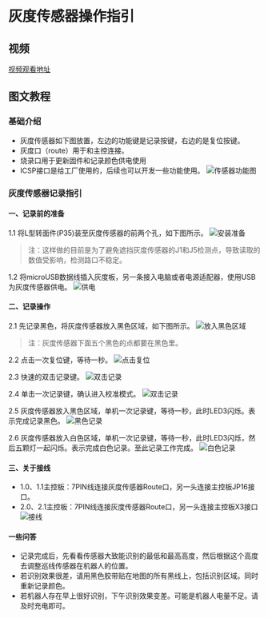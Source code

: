 # 灰度传感器操作指引

## 视频
[视频观看地址](https://v.youku.com/v_show/id_XNDI3ODAyMTAxNg==.html?spm=a2hzp.8244740.0.0)

## 图文教程

### 基础介绍
* 灰度传感器如下图放置，左边的功能键是记录按键，右边的是复位按键。
* 灰度口（route）用于和主控连接。
* 烧录口用于更新固件和记录颜色供电使用
* ICSP接口是给工厂使用的，后续也可以开发一些功能使用。
![传感器功能图](https://github.com/UBTEDU/Patrol_Sensor/blob/master/photo/inf.jpg)

### 灰度传感器记录指引
#### 一、记录前的准备
1.1 将L型转面件(P35)装至灰度传感器的前两个孔，如下图所示。
![安装准备](https://github.com/UBTEDU/Patrol_Sensor/blob/master/photo/0-1.jpg)
> 注：这样做的目前是为了避免遮挡灰度传感器的J1和J5检测点，导致读取的数值受影响，检测路口不稳定。

1.2 将microUSB数据线插入灰度板，另一条接入电脑或者电源适配器，使用USB为灰度传感器供电。
![供电](https://github.com/UBTEDU/Patrol_Sensor/blob/master/photo/1-usb.jpg)

#### 二、记录操作
2.1 先记录黑色，将灰度传感器放入黑色区域，如下图所示。
![放入黑色区域](https://github.com/UBTEDU/Patrol_Sensor/blob/master/photo/2-black.jpg)
> 注：灰度传感器下面五个黑色的点都要在黑色里。

2.2 点击一次复位键，等待一秒。
![点击复位](https://github.com/UBTEDU/Patrol_Sensor/blob/master/photo/3-restart.jpg)

2.3 快速的双击记录键。
![双击记录](https://github.com/UBTEDU/Patrol_Sensor/blob/master/photo/4-record.jpg)

2.4 单击一次记录键，确认进入校准模式。
![双击记录](https://github.com/UBTEDU/Patrol_Sensor/blob/master/photo/5-record2.jpg)

2.5 灰度传感器放入黑色区域，单机一次记录键，等待一秒，此时LED3闪烁。表示完成记录黑色。
![黑色记录](https://github.com/UBTEDU/Patrol_Sensor/blob/master/photo/6-record3.jpg)

2.6 灰度传感器放入白色区域，单机一次记录键，等待一秒，此时LED3闪烁，然后五颗灯一起闪烁。表示完成白色记录。至此记录工作完成。
![白色记录](https://github.com/UBTEDU/Patrol_Sensor/blob/master/photo/7-white.jpg)

#### 三、关于接线
* 1.0、1.1主控板：7PIN线连接灰度传感器Route口，另一头连接主控板JP16接口。
* 2.0、2.1主控板：7PIN线连接灰度传感器Route口，另一头连接主控板X3接口
![接线](https://github.com/UBTEDU/Patrol_Sensor/blob/master/photo/%E8%BF%9E%E7%BA%BF%E8%AF%B4%E6%98%8E.jpg)

#### 一些问答
* 记录完成后，先看看传感器大致能识别的最低和最高高度，然后根据这个高度去调整巡线传感器在机器人的位置。
* 若识别效果很差，请用黑色胶带贴在地图的所有黑线上，包括识别区域。同时重新记录颜色。
* 若机器人存在早上很好识别，下午识别效果变差。可能是机器人电量不足。请及时充电即可。





